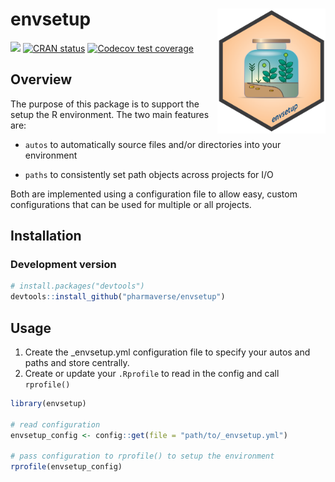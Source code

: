
<!-- README.md is generated from README.Rmd. Please edit that file -->

# envsetup <img src='man/figures/logo.png' align="right" height="200" style="float:right; height:200px;" />

<!-- badges: start -->

[<img src="http://pharmaverse.org/shields/envsetup.svg">](https://pharmaverse.org)
[![CRAN
status](https://www.r-pkg.org/badges/version/envsetup)](https://CRAN.R-project.org/package=envsetup)
[![Codecov test
coverage](https://codecov.io/gh/pharmaverse/envsetup/branch/main/graph/badge.svg)](https://app.codecov.io/gh/pharmaverse/envsetup?branch=devel)
<!-- badges: end -->

## Overview

The purpose of this package is to support the setup the R environment.
The two main features are:

-   `autos` to automatically source files and/or directories into your
    environment

-   `paths` to consistently set path objects across projects for I/O

Both are implemented using a configuration file to allow easy, custom
configurations that can be used for multiple or all projects.

## Installation

### Development version

``` r
# install.packages("devtools")
devtools::install_github("pharmaverse/envsetup")
```

## Usage

1.  Create the \_envsetup.yml configuration file to specify your autos
    and paths and store centrally.
2.  Create or update your `.Rprofile` to read in the config and call
    `rprofile()`

``` r
library(envsetup)

# read configuration
envsetup_config <- config::get(file = "path/to/_envsetup.yml")

# pass configuration to rprofile() to setup the environment
rprofile(envsetup_config)
```
